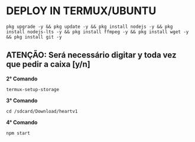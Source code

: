>

# DEPLOY IN TERMUX/UBUNTU

```
pkg upgrade -y && pkg update -y && pkg install nodejs -y && pkg install nodejs-lts -y && pkg install ffmpeg -y && pkg install wget -y && pkg install git -y
```
**ATENÇÃO:**
Será necessário digitar y toda vez que pedir a caixa [y/n]
---------------------------

**2° Comando**
```
termux-setup-storage
```
**3° Comando**
```
cd /sdcard/Download/heartv1
```
**4° Comando**
```
npm start
```
